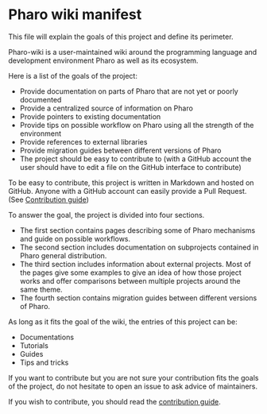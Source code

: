 # Pharo wiki manifest

This file will explain the goals of this project and define its perimeter. 

Pharo-wiki is a user-maintained wiki around the programming language and development environment Pharo as well as its ecosystem.

Here is a list of the goals of the project:
- Provide documentation on parts of Pharo that are not yet or poorly documented
- Provide a centralized source of information on Pharo
- Provide pointers to existing documentation
- Provide tips on possible workflow on Pharo using all the strength of the environment
- Provide references to external libraries
- Provide migration guides between different versions of Pharo
- The project should be easy to contribute to (with a GitHub account the user should have to edit a file on the GitHub interface to contribute)

To be easy to contribute, this project is written in Markdown and hosted on GitHub. Anyone with a GitHub account can easily provide a Pull Request. (See [Contribution guide](CONTRIBUTION.md))

To answer the goal, the project is divided into four sections.

* The first section contains pages describing some of Pharo mechanisms and guide on possible workflows.
* The second section includes documentation on subprojects contained in Pharo general distribution.
* The third section includes information about external projects. Most of the pages give some examples to give an idea of how those project works and offer comparisons between multiple projects around the same theme.
* The fourth section contains migration guides between different versions of Pharo.

As long as it fits the goal of the wiki, the entries of this project can be:
- Documentations
- Tutorials
- Guides
- Tips and tricks

If you want to contribute but you are not sure your contribution fits the goals of the project, do not hesitate to open an issue to ask advice of maintainers.

If you wish to contribute, you should read the [contribution guide](CONTRIBUTION.md).
